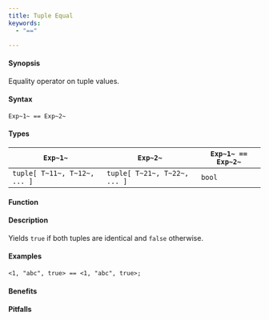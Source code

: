 ```yaml
---
title: Tuple Equal
keywords:
  - "=="

---
```


#### Synopsis

Equality operator on tuple values.

#### Syntax

`Exp~1~ == Exp~2~`

#### Types


| `Exp~1~`                      |  `Exp~2~`                      | `Exp~1~ == Exp~2~` |
| --- | --- | --- |
| `tuple[ T~11~, T~12~, ... ]` |  `tuple[ T~21~, T~22~, ... ]` | `bool`              |


#### Function

#### Description

Yields `true` if both tuples are identical and `false` otherwise.

#### Examples

```rascal-shell
<1, "abc", true> == <1, "abc", true>;
```

#### Benefits

#### Pitfalls

